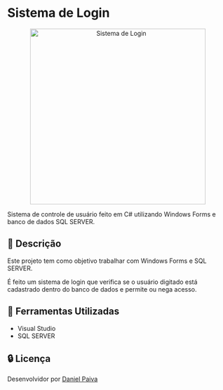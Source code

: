 # Sistema de Login

<p align="center">
  <a href="#">
    <img src="" width="400" title="Sistema de Login" alt="Sistema de Login">
  </a>
</p>
<p>Sistema de controle de usuário feito em C# utilizando Windows Forms e banco de dados SQL SERVER.</p>

## :scroll: Descrição

<p>Este projeto tem como objetivo trabalhar com Windows Forms e SQL SERVER.</p>
<p>É feito um sistema de login que verifica se o usuário digitado está cadastrado 
dentro do banco de dados e permite ou nega acesso.</p>

## :toolbox: Ferramentas Utilizadas

- Visual Studio
- SQL SERVER

## :lock: Licença

<p>Desenvolvidor por <a href="https://www.linkedin.com/in/danhpaiva/" target="_blank">Daniel Paiva</a></p>
